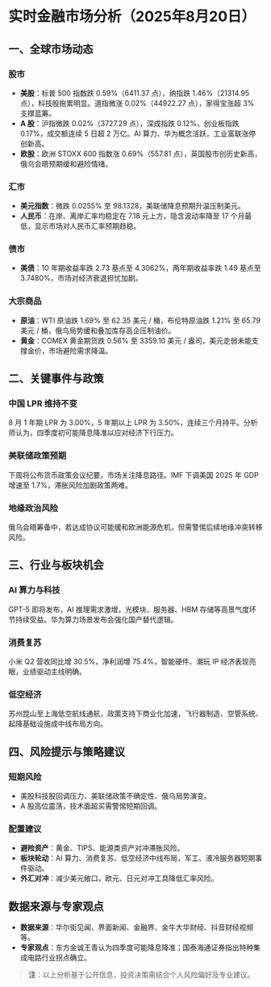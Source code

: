 # 实时金融市场分析（2025年8月20日）

## 一、全球市场动态

### 股市

- **美股**：标普 500 指数跌 0.59%（6411.37 点），纳指跌 1.46%（21314.95 点），科技股拖累明显。道指微涨 0.02%（44922.27 点），家得宝涨超 3% 支撑蓝筹。
- **A 股**：沪指微跌 0.02%（3727.29 点），深成指跌 0.12%，创业板指跌 0.17%，成交额连续 5 日超 2 万亿。AI 算力、华为概念活跃，工业富联涨停创新高。
- **欧股**：欧洲 STOXX 600 指数涨 0.69%（557.81 点），英国股市创历史新高，俄乌会晤预期缓和避险情绪。

### 汇市

- **美元指数**：微跌 0.0255% 至 98.1328，美联储降息预期升温压制美元。
- **人民币**：在岸、离岸汇率均稳定在 7.18 元上方，隐含波动率降至 17 个月最低，显示市场对人民币汇率预期趋稳。

### 债市

- **美债**：10 年期收益率跌 2.73 基点至 4.3062%，两年期收益率跌 1.49 基点至 3.7480%，市场对经济衰退担忧加剧。

### 大宗商品

- **原油**：WTI 原油跌 1.69% 至 62.35 美元 / 桶，布伦特原油跌 1.21% 至 65.79 美元 / 桶，俄乌局势缓和叠加库存高企压制油价。
- **黄金**：COMEX 黄金期货跌 0.56% 至 3359.10 美元 / 盎司，美元走弱未能支撑金价，市场避险需求降温。

## 二、关键事件与政策

### 中国 LPR 维持不变

8 月 1 年期 LPR 为 3.00%，5 年期以上 LPR 为 3.50%，连续三个月持平。分析师认为，四季度初可能降息降准以应对经济下行压力。

### 美联储政策预期

下周将公布货币政策会议纪要，市场关注降息路径。IMF 下调美国 2025 年 GDP 增速至 1.7%，滞胀风险加剧政策两难。

### 地缘政治风险

俄乌会晤筹备中，若达成协议可能缓和欧洲能源危机，但需警惕后续地缘冲突转移风险。

## 三、行业与板块机会

### AI 算力与科技

GPT-5 即将发布，AI 推理需求激增，光模块、服务器、HBM 存储等高景气度环节持续受益。华为算力场景发布会强化国产替代逻辑。

### 消费复苏

小米 Q2 营收同比增 30.5%，净利润增 75.4%，智能硬件、潮玩 IP 经济表现亮眼，业绩驱动主线明确。

### 低空经济

苏州昆山至上海低空航线通航，政策支持下商业化加速，飞行器制造、空管系统、起降基础设施成中线布局方向。

## 四、风险提示与策略建议

### 短期风险

- 美股科技股回调压力、美联储政策不确定性、俄乌局势演变。
- A 股高位震荡，技术面超买需警惕短期回调。

### 配置建议

- **避险资产**：黄金、TIPS、能源类资产对冲滞胀风险。
- **板块轮动**：AI 算力、消费复苏、低空经济中线布局，军工、液冷服务器短期事件驱动。
- **外汇对冲**：减少美元敞口，欧元、日元对冲工具降低汇率风险。

## 数据来源与专家观点

- **数据来源**：华尔街见闻、界面新闻、金融界、金牛大华财经、抖音财经视频等。
- **专家观点**：东方金诚王青认为四季度可能降息降准；国泰海通证券指出特种集成电路行业拐点确立。

> **注**：以上分析基于公开信息，投资决策需结合个人风险偏好及专业建议。
